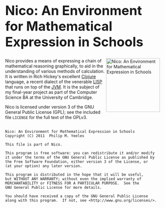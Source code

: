 **<h1 style="font-size:150%;">Nico: An Environment for Mathematical Expression in Schools</h1>**
================================================================================================

<img src="http://loomcore.github.com/images/logo.png" alt="Nico: An Environment for Mathematical Expression in Schools" height="175" align="right" />

Nico provides a means of expressing a chain of mathematical reasoning graphically, to aid in the understanding of various methods of calculation.  It is written in Rich Hickey's excellent [Clojure](http://clojure.org) language, a recent dialect of the venerable [LISP](http://en.wikipedia.org/wiki/Lisp_%28programming_language%29) that runs on top of the [JVM](http://java.com).  It is the subject of my final-year project as part of the Computer Science BA at the University of Cambridge.

Nico is licensed under version 3 of the GNU General Public License (GPL); see the included file `LICENSE` for the full text of the GPLv3.<br><br>

    Nico: An Environment for Mathematical Expression in Schools
    Copyright (C) 2011  Philip M. Yeeles
    
    This file is part of Nico.
    
    This program is free software: you can redistribute it and/or modify
    it under the terms of the GNU General Public License as published by
    the Free Software Foundation, either version 3 of the License, or
    (at your option) any later version.
    
    This program is distributed in the hope that it will be useful,
    but WITHOUT ANY WARRANTY; without even the implied warranty of
    MERCHANTABILITY or FITNESS FOR A PARTICULAR PURPOSE.  See the
    GNU General Public License for more details.
    
    You should have received a copy of the GNU General Public License
    along with this program.  If not, see <http://www.gnu.org/licenses/>.